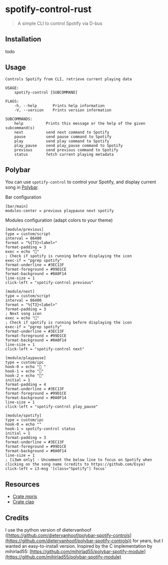 # spotify-control-rust

> A simple CLI to control Spotify via D-bus

## Installation

todo

## Usage

```
Controls Spotify from CLI, retrieve current playing data

USAGE:
    spotify-control [SUBCOMMAND]

FLAGS:
    -h, --help       Prints help information
    -V, --version    Prints version information

SUBCOMMANDS:
    help          Prints this message or the help of the given subcommand(s)
    next          send next command to Spotify
    pause         send pause command to Spotify
    play          send play command to Spotify
    play_pause    send play_pause command to Spotify
    previous      send previous command to Spotify
    status        fetch current playing metadata
```

## Polybar

You can use `spotify-control` to control your Spotify, and display current song in [Polybar](https://github.com/polybar/polybar).

Bar configuration

```
[bar/main]
modules-center = previous playpause next spotify
```

Modules configuration (adapt colors to your theme)

```
[module/previous]
type = custom/script
interval = 86400
format = "%{T3}<label>"
format-padding = 3
exec = echo ""
; Check if spotify is running before displaying the icon
exec-if = "pgrep spotify"
format-underline = #3EC13F
format-foreground = #99D1CE
format-background = #0A0F14
line-size = 1
click-left = "spotify-control previous"

[module/next]
type = custom/script
interval = 86400
format = "%{T3}<label>"
format-padding = 3
; Next song icon
exec = echo ""
; Check if spotify is running before displaying the icon
exec-if = "pgrep spotify"
format-underline = #3EC13F
format-foreground = #99D1CE
format-background = #0A0F14
line-size = 1
click-left = "spotify-control next"

[module/playpause]
type = custom/ipc
hook-0 = echo " "
hook-1 = echo ""
hook-2 = echo ""
initial = 1
format-padding = 4
format-underline = #3EC13F
format-foreground = #99D1CE
format-background = #0A0F14
line-size = 1
click-left = "spotify-control play_pause"

[module/spotify]
type = custom/ipc
hook-0 = echo ""
hook-1 = spotify-control status
initial = 1
format-padding = 3
format-underline = #3EC13F
format-foreground = #99D1CE
format-background = #0A0F14
line-size = 1
; [i3wm only] - Uncomment the below line to focus on Spotify when clicking on the song name (credits to https://github.com/Esya)
click-left = i3-msg '[class="Spotify"] focus'
```

## Resources
- [Crate mpris](https://docs.rs/mpris/1.1.2/mpris/)
- [Crate clap](https://docs.rs/clap/2.33.2/clap/)

## Credits

I use the python version of dietervanhoof ([https://github.com/dietervanhoof/polybar-spotify-controls](https://github.com/dietervanhoof/polybar-spotify-controls)) for years, but I wanted an easy-to-install version.
Inspired by the C implementation by mihirlad55: [https://github.com/mihirlad55/polybar-spotify-module](https://github.com/mihirlad55/polybar-spotify-module)
